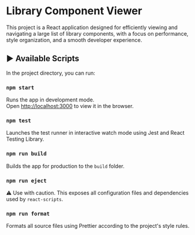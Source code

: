 # Library Component Viewer

This project is a React application designed for efficiently viewing and navigating a large list of library components, with a focus on performance, style organization, and a smooth developer experience.

## ▶️ Available Scripts

In the project directory, you can run:

### `npm start`

Runs the app in development mode.\
Open [http://localhost:3000](http://localhost:3000) to view it in the browser.

### `npm test`

Launches the test runner in interactive watch mode using Jest and React Testing Library.

### `npm run build`

Builds the app for production to the `build` folder.

### `npm run eject`

⚠️ Use with caution. This exposes all configuration files and dependencies used by `react-scripts`.

### `npm run format`

Formats all source files using Prettier according to the project's style rules.
